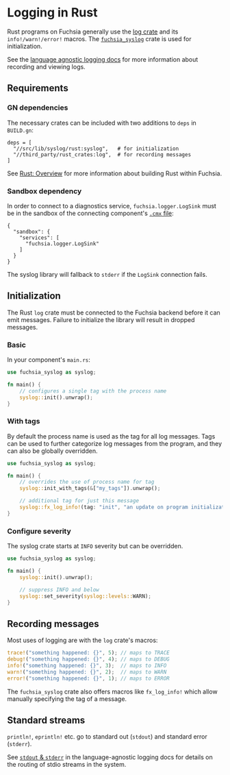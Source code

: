 # Logging in Rust

Rust programs on Fuchsia generally use the [log crate] and its `info!/warn!/error!` macros. The
[`fuchsia_syslog`] crate is used for initialization.

See the [language agnostic logging docs](/docs/development/logs/concepts.md) for more information
about recording and viewing logs.

## Requirements

### GN dependencies

The necessary crates can be included with two additions to `deps` in `BUILD.gn`:

```gn
deps = [
  "//src/lib/syslog/rust:syslog",   # for initialization
  "//third_party/rust_crates:log",  # for recording messages
]
```

See [Rust: Overview][rust-dev] for more information about building Rust within Fuchsia.

### Sandbox dependency

In order to connect to a diagnostics service, `fuchsia.logger.LogSink` must be in the sandbox
of the connecting component's [`.cmx` file]:

```
{
  "sandbox": {
    "services": [
      "fuchsia.logger.LogSink"
    ]
  }
}
```

The syslog library will fallback to `stderr` if the `LogSink` connection fails.

## Initialization

The Rust `log` crate must be connected to the Fuchsia backend before it can emit messages. Failure
to initialize the library will result in dropped messages.

### Basic

In your component's `main.rs`:

```rust
use fuchsia_syslog as syslog;

fn main() {
    // configures a single tag with the process name
    syslog::init().unwrap();
}
```

### With tags

By default the process name is used as the tag for all log messages. Tags can be used to further
categorize log messages from the program, and they can also be globally overridden.

```rust
use fuchsia_syslog as syslog;

fn main() {
    // overrides the use of process name for tag
    syslog::init_with_tags(&["my_tags"]).unwrap();

    // additional tag for just this message
    syslog::fx_log_info!(tag: "init", "an update on program initialization");
}
```

### Configure severity

The syslog crate starts at `INFO` severity but can be overridden.

```rust
use fuchsia_syslog as syslog;

fn main() {
    syslog::init().unwrap();

    // suppress INFO and below
    syslog::set_severity(syslog::levels::WARN);
}
```

## Recording messages

Most uses of logging are with the `log` crate's macros:

```rust
trace!("something happened: {}", 5); // maps to TRACE
debug!("something happened: {}", 4); // maps to DEBUG
info!("something happened: {}", 3);  // maps to INFO
warn!("something happened: {}", 2);  // maps to WARN
error!("something happened: {}", 1); // maps to ERROR
```

The `fuchsia_syslog` crate also offers macros like `fx_log_info!` which allow manually specifying
the tag of a message.

## Standard streams

`println!`, `eprintln!` etc. go to standard out (`stdout`) and standard error (`stderr`).

See [`stdout` & `stderr`] in the language-agnostic logging docs for details on the routing of stdio
streams in the system.

[log crate]: https://fuchsia-docs.firebaseapp.com/rust/log/
[`fuchsia_syslog`]: https://fuchsia-docs.firebaseapp.com/rust/fuchsia_syslog/
[initialized in main]: /docs/development/languages/rust/add-logging.md
[rust-dev]: /docs/development/languages/rust/README.md
[`.cmx` file]: /docs/concepts/storage/component_manifest.md
[`stdout` & `stderr`]: /docs/development/logs/recording.md#stdout-stderr
